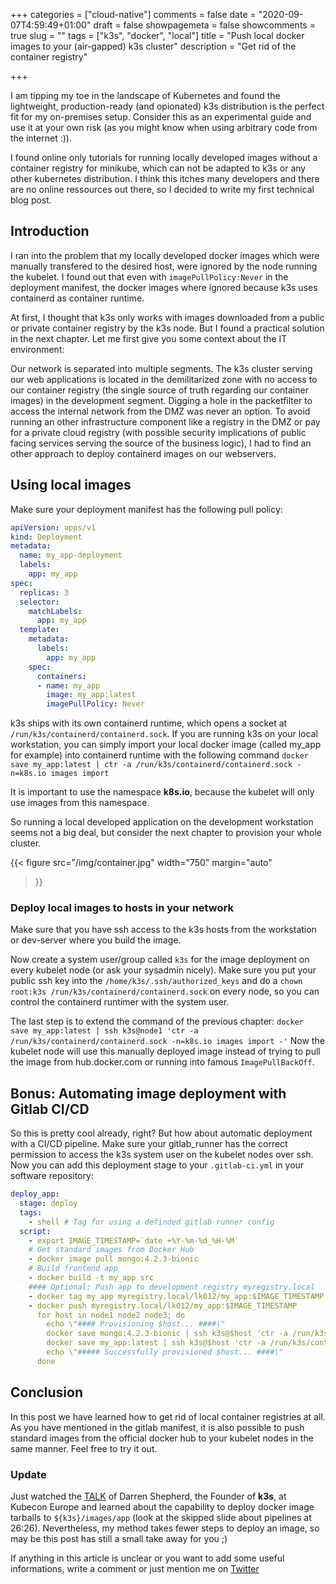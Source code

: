 +++
categories = ["cloud-native"]
comments = false
date = "2020-09-07T4:59:49+01:00"
draft = false
showpagemeta = false
showcomments = true
slug = ""
tags = ["k3s", "docker", "local"]
title = "Push local docker images to your (air-gapped) k3s cluster"
description = "Get rid of the container registry"

+++

I am tipping my toe in the landscape of Kubernetes and found the lightweight, production-ready (and opionated)
k3s distribution is the perfect fit for my on-premises setup. Consider this as an experimental guide and use
it at your own risk (as you might know when using arbitrary code from the internet :)).

I found online only tutorials for running locally developed images without a container registry for minikube,
which can not be adapted to k3s or any other kubernetes distribution. I think this itches many developers
and there are no online ressources out there, so I decided to write my first technical blog post.

## Introduction

I ran into the problem that my locally developed docker images which were manually transfered to the desired host,
were ignored by the node running the kubelet. I found out that even with `imagePullPolicy:Never` in the deployment
manifest, the docker images where ignored because k3s uses containerd as container runtime.

At first, I thought that k3s only works with images downloaded from a public or private container registry
by the k3s node. But I found a practical solution in the next chapter. Let me first give you some context
about the IT environment:

Our network is separated into multiple segments. The k3s cluster serving our web applications is located in
the demilitarized zone with no access to our container registry (the single source of truth regarding our container images)
in the development segment. Digging a hole in the packetfilter to access the internal network from the DMZ was
never an option. To avoid running an other infrastructure component like a registry in the DMZ or pay for
a private cloud registry (with possible security implications of public facing services serving the source of the business logic), I had to find an other approach to deploy containerd images on our webservers.

## Using local images

Make sure your deployment manifest has the following pull policy:

```yaml
apiVersion: apps/v1
kind: Deployment
metadata:
  name: my_app-deployment
  labels:
    app: my_app
spec:
  replicas: 3
  selector:
    matchLabels:
      app: my_app
  template:
    metadata:
      labels:
        app: my_app
    spec:
      containers:
      - name: my_app
        image: my_app:latest
        imagePullPolicy: Never
```

k3s ships with its own containerd runtime, which opens a socket at `/run/k3s/containerd/containerd.sock`.
If you are running k3s on your local workstation, you can simply import your local docker image (called
my_app for example) into containerd runtime with the following command `docker save my_app:latest | ctr -a /run/k3s/containerd/containerd.sock -n=k8s.io images import`

It is important to use the namespace **k8s.io**, because the kubelet will only use images from this namespace.

So running a local developed application on the development workstation seems not a big deal, but consider the
next chapter to provision your whole cluster.

{{< figure src="/img/container.jpg"
    width="750"
    margin="auto"
>}}
### Deploy local images to hosts in your network

Make sure that you have ssh access to the k3s hosts from the workstation or dev-server where you build the image.

Now create a system user/group called `k3s` for the image deployment on every kubelet node (or ask your sysadmin nicely).
Make sure you put your public ssh key into the `/home/k3s/.ssh/authorized_keys` and do a
`chown root:k3s /run/k3s/containerd/containerd.sock` on every node, so you can control the containerd runtimer
with the system user.

The last step is to extend the command of the previous chapter: `docker save my_app:latest | ssh k3s@node1 'ctr -a /run/k3s/containerd/containerd.sock -n=k8s.io images import -'`
Now the kubelet node will use this manually deployed image instead of trying to pull the image from hub.docker.com or running into famous `ImagePullBackOff`.

## Bonus: Automating image deployment with Gitlab CI/CD

So this is pretty cool already, right? But how about automatic deployment with a CI/CD pipeline.
Make sure your gitlab_runner has the correct permission to access the k3s system user on the kubelet
nodes over ssh. Now you can add this deployment stage to your `.gitlab-ci.yml` in your software repository:

```yaml
deploy_app:
  stage: deploy
  tags:
    - shell # Tag for using a definded gitlab runner config
  script:
    - export IMAGE_TIMESTAMP=`date +%Y-%m-%d_%H-%M`
    # Get standard images from Docker Hub
    - docker image pull mongo:4.2.3-bionic
    # Build frontend app
    - docker build -t my_app src
    #### Optional: Push app to development registry myregistry.local
    - docker tag my_app myregistry.local/lk012/my_app:$IMAGE_TIMESTAMP
    - docker push myregistry.local/lk012/my_app:$IMAGE_TIMESTAMP
      for host in node1 node2 node3; do
        echo \"#### Provisioning $host... ####\"
        docker save mongo:4.2.3-bionic | ssh k3s@$host 'ctr -a /run/k3s/containerd/containerd.sock -n=k8s.io images import -'
        docker save my_app:latest | ssh k3s@$host 'ctr -a /run/k3s/containerd/containerd.sock -n=k8s.io images import -'
        echo \"##### Successfully provisioned $host... ####\"
      done
```
## Conclusion

In this post we have learned how to get rid of local container registries at all. As you have mentioned in the gitlab manifest,
it is also possible to push standard images from the official docker hub to your kubelet nodes in the same manner. Feel free to try it out.

### Update

Just watched the [TALK](https://www.youtube.com/watch?v=aR12Oij4CYw) of Darren Shepherd, the Founder of **k3s**,
at Kubecon Europe and learned about the capability to deploy docker image tarballs to `${k3s}/images/app` (look at the skipped slide about pipelines at 26:26). Nevertheless, my method takes fewer steps to deploy an image, so may be this post has still a small take away for you ;)

If anything in this article is unclear or you want to add some useful informations, write a comment or just mention me on [Twitter](https://twitter.com/lk012)